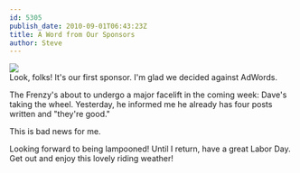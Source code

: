 ```yaml
---
id: 5305
publish_date: 2010-09-01T06:43:23Z
title: A Word from Our Sponsors
author: Steve
---
```


[![](http://lh3.ggpht.com/_zoD15FRZxcs/TH5eA2ItDVI/AAAAAAAADeI/iJpyV6Ojv3Y/s2400/dave-divorce-parties.png)](http://picasaweb.google.com/lh/photo/705Kh7icVJ8EK7aP8PAGXw?feat=directlink)  
Look, folks! It's our first sponsor. I'm glad we decided against AdWords.

The Frenzy's about to undergo a major facelift in the coming week: Dave's taking the wheel. Yesterday, he informed me he already has four posts written and "they're good."

This is bad news for me.

Looking forward to being lampooned! Until I return, have a great Labor Day. Get out and enjoy this lovely riding weather!
